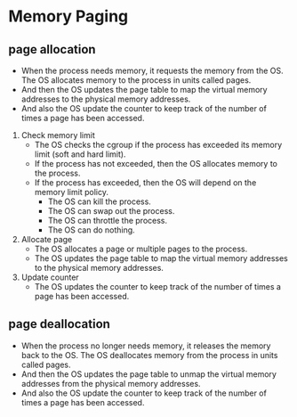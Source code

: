 # Memory Paging

## page allocation

* When the process needs memory, it requests the memory from the OS. The OS allocates memory to the process in units called pages.
* And then the OS updates the page table to map the virtual memory addresses to the physical memory addresses.
* And also the OS update the counter to keep track of the number of times a page has been accessed.

1. Check memory limit
    * The OS checks the cgroup if the process has exceeded its memory limit (soft and hard limit).
    * If the process has not exceeded, then the OS allocates memory to the process.
    * If the process has exceeded, then the OS will depend on the memory limit policy.
        * The OS can kill the process.
        * The OS can swap out the process.
        * The OS can throttle the process.
        * The OS can do nothing.
2. Allocate page
    * The OS allocates a page or multiple pages to the process.
    * The OS updates the page table to map the virtual memory addresses to the physical memory addresses.
3. Update counter
    * The OS updates the counter to keep track of the number of times a page has been accessed.


## page deallocation

* When the process no longer needs memory, it releases the memory back to the OS. The OS deallocates memory from the process in units called pages.
* And then the OS updates the page table to unmap the virtual memory addresses from the physical memory addresses.
* And also the OS update the counter to keep track of the number of times a page has been accessed.

